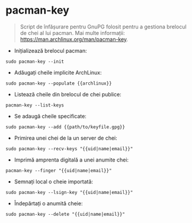 # pacman-key

> Script de înfășurare pentru GnuPG folosit pentru a gestiona brelocul de chei al lui pacman.
> Mai multe informații: <https://man.archlinux.org/man/pacman-key>.

- Inițializează brelocul pacman:

`sudo pacman-key --init`

- Adăugați cheile implicite ArchLinux:

`sudo pacman-key --populate {{archlinux}}`

- Listează cheile din brelocul de chei publice:

`pacman-key --list-keys`

- Se adaugă cheile specificate:

`sudo pacman-key --add {{path/to/keyfile.gpg}}`

- Primirea unei chei de la un server de chei:

`sudo pacman-key --recv-keys "{{uid|name|email}}"`

- Imprimă amprenta digitală a unei anumite chei:

`pacman-key --finger "{{uid|name|email}}"`

- Semnați local o cheie importată:

`sudo pacman-key --lsign-key "{{uid|name|email}}"`

- Îndepărtați o anumită cheie:

`sudo pacman-key --delete "{{uid|name|email}}"`
